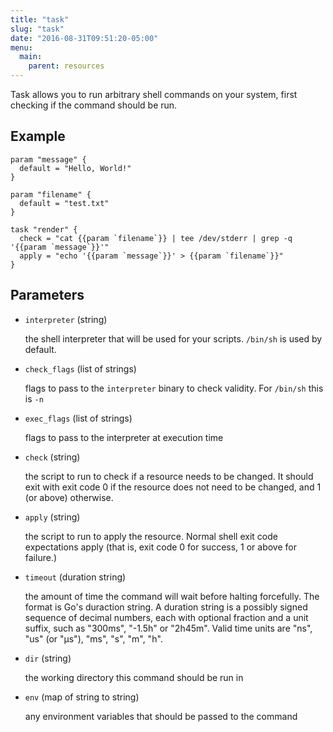 ```yaml
---
title: "task"
slug: "task"
date: "2016-08-31T09:51:20-05:00"
menu:
  main:
    parent: resources
---
```



Task allows you to run arbitrary shell commands on your system, first
checking if the command should be run.


## Example

```hcl
param "message" {
  default = "Hello, World!"
}

param "filename" {
  default = "test.txt"
}

task "render" {
  check = "cat {{param `filename`}} | tee /dev/stderr | grep -q '{{param `message`}}'"
  apply = "echo '{{param `message`}}' > {{param `filename`}}"
}

```


## Parameters

- `interpreter` (string)

  the shell interpreter that will be used for your scripts. `/bin/sh` is
used by default.

- `check_flags` (list of strings)

  flags to pass to the `interpreter` binary to check validity. For
`/bin/sh` this is `-n`

- `exec_flags` (list of strings)

  flags to pass to the interpreter at execution time

- `check` (string)

  the script to run to check if a resource needs to be changed. It should
exit with exit code 0 if the resource does not need to be changed, and
1 (or above) otherwise.

- `apply` (string)

  the script to run to apply the resource. Normal shell exit code
expectations apply (that is, exit code 0 for success, 1 or above for
failure.)

- `timeout` (duration string)

  the amount of time the command will wait before halting forcefully. The
format is Go's duraction string. A duration string is a possibly signed
sequence of decimal numbers, each with optional fraction and a unit
suffix, such as "300ms", "-1.5h" or "2h45m". Valid time units are "ns",
"us" (or "µs"), "ms", "s", "m", "h".

- `dir` (string)

  the working directory this command should be run in

- `env` (map of string to string)

  any environment variables that should be passed to the command


